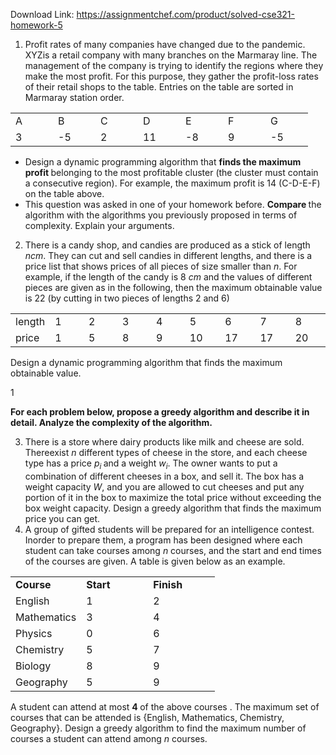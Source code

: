Download Link: https://assignmentchef.com/product/solved-cse321-homework-5
<br>
<ol>

 <li>Profit rates of many companies have changed due to the pandemic. XYZis a retail company with many branches on the Marmaray line. The management of the company is trying to identify the regions where they make the most profit. For this purpose, they gather the profit-loss rates of their retail shops to the table. Entries on the table are sorted in Marmaray station order.</li>

</ol>

<table width="366">

 <tbody>

  <tr>

   <td width="52">A</td>

   <td width="52">B</td>

   <td width="52">C</td>

   <td width="52">D</td>

   <td width="52">E</td>

   <td width="52">F</td>

   <td width="52">G</td>

  </tr>

  <tr>

   <td width="52">3</td>

   <td width="52">-5</td>

   <td width="52">2</td>

   <td width="52">11</td>

   <td width="52">-8</td>

   <td width="52">9</td>

   <td width="52">-5</td>

  </tr>

 </tbody>

</table>

<ul>

 <li>Design a dynamic programming algorithm that <strong>finds the maximum profit </strong>belonging to the most profitable cluster (the cluster must contain a consecutive region). For example, the maximum profit is 14 (C-D-E-F) on the table above.</li>

 <li>This question was asked in one of your homework before. <strong>Compare </strong>the algorithm with the algorithms you previously proposed in terms of complexity. Explain your arguments.</li>

</ul>

<ol start="2">

 <li>There is a candy shop, and candies are produced as a stick of length <em>ncm</em>. They can cut and sell candies in different lengths, and there is a price list that shows prices of all pieces of size smaller than <em>n</em>. For example, if the length of the candy is 8 <em>cm </em>and the values of different pieces are given as in the following, then the maximum obtainable value is 22 (by cutting in two pieces of lengths 2 and 6)</li>

</ol>

<table width="412">

 <tbody>

  <tr>

   <td width="46">length</td>

   <td width="46">1</td>

   <td width="46">2</td>

   <td width="46">3</td>

   <td width="46">4</td>

   <td width="46">5</td>

   <td width="46">6</td>

   <td width="46">7</td>

   <td width="46">8</td>

  </tr>

  <tr>

   <td width="46">price</td>

   <td width="46">1</td>

   <td width="46">5</td>

   <td width="46">8</td>

   <td width="46">9</td>

   <td width="46">10</td>

   <td width="46">17</td>

   <td width="46">17</td>

   <td width="46">20</td>

  </tr>

 </tbody>

</table>

Design a dynamic programming algorithm that finds the maximum obtainable value.

1

<strong>For each problem below, propose a greedy algorithm and describe it in detail. Analyze the complexity of the algorithm.</strong>

<ol start="3">

 <li>There is a store where dairy products like milk and cheese are sold. Thereexist <em>n </em>different types of cheese in the store, and each cheese type has a price <em>p<sub>i </sub></em>and a weight <em>w<sub>i</sub></em>. The owner wants to put a combination of different cheeses in a box, and sell it. The box has a weight capacity <em>W</em>, and you are allowed to cut cheeses and put any portion of it in the box to maximize the total price without exceeding the box weight capacity. Design a greedy algorithm that finds the maximum price you can get.</li>

 <li>A group of gifted students will be prepared for an intelligence contest. Inorder to prepare them, a program has been designed where each student can take courses among <em>n </em>courses, and the start and end times of the courses are given. A table is given below as an example.</li>

</ol>

<table width="274">

 <tbody>

  <tr>

   <td width="91"><strong>Course</strong></td>

   <td width="91"><strong>Start</strong></td>

   <td width="91"><strong>Finish</strong></td>

  </tr>

  <tr>

   <td width="91">English</td>

   <td width="91">1</td>

   <td width="91">2</td>

  </tr>

  <tr>

   <td width="91">Mathematics</td>

   <td width="91">3</td>

   <td width="91">4</td>

  </tr>

  <tr>

   <td width="91">Physics</td>

   <td width="91">0</td>

   <td width="91">6</td>

  </tr>

  <tr>

   <td width="91">Chemistry</td>

   <td width="91">5</td>

   <td width="91">7</td>

  </tr>

  <tr>

   <td width="91">Biology</td>

   <td width="91">8</td>

   <td width="91">9</td>

  </tr>

  <tr>

   <td width="91">Geography</td>

   <td width="91">5</td>

   <td width="91">9</td>

  </tr>

 </tbody>

</table>

A student can attend at most <strong>4 </strong>of the above courses . The maximum set of courses that can be attended is {English, Mathematics, Chemistry, Geography}. Design a greedy algorithm to find the maximum number of courses a student can attend among <em>n </em>courses.